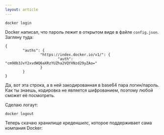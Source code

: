 ```yaml
---
layout: article
---
```


```
docker login
```

Docker написал, что пароль лежит в открытом виде в файле `config.json`. Загляну туда:

```
{
        "auths": {
                "https://index.docker.io/v1/": {
                        "auth": "cm90b3JvY2xvdWQ6aXRzYUZha2VQYXNzd29yZAo="
                }
        }
}
```

Да, вот эта строка, а в ней закодированная в base64 пара логин/пароль. Как ты знаешь, кодировка не является шифрованием, поэтому любой сможет её посмотреть.

Сделаю логаут:

```
docker logout
```

Теперь скачаю хранилище креденшилс, которое поддерживает сама компания Docker:
